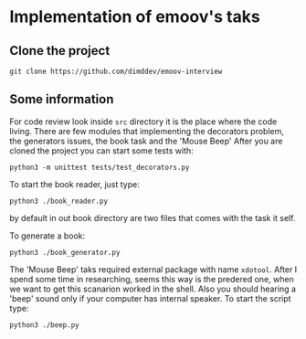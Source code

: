 # Implementation of emoov's taks

## Clone the project

    git clone https://github.com/dimddev/emoov-interview

## Some information

For code review look inside `src` directory it is the place where the code living.
There are few modules that implementing the decorators problem, the generators issues, the book task and the 'Mouse Beep'
After you are cloned the project you can start some tests with:

    python3 -m unittest tests/test_decorators.py

To start the book reader, just type:

    python3 ./book_reader.py

by default in out book directory are two files that comes with the task it self.

To generate a book:

    python3 ./book_generator.py

The 'Mouse Beep' taks required external package with name `xdotool`. After I spend some time in researching, seems this way is the predered one, when we want to
get this scanarion worked in the shell. Also you should hearing a 'beep' sound only if your computer has internal speaker. To start the script type:

    python3 ./beep.py

